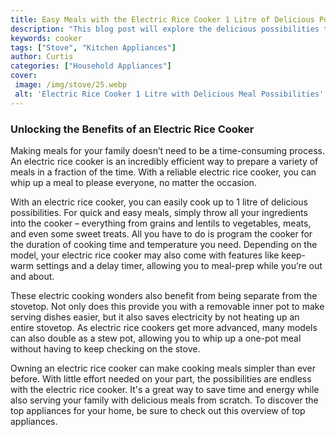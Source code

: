 ```yaml
---
title: Easy Meals with the Electric Rice Cooker 1 Litre of Delicious Possibilities
description: "This blog post will explore the delicious possibilities that can be created with the electric rice cooker- from simple meals to elaborate dishes With only 1 litre of ingredients you can make a variety of delectable meals"
keywords: cooker
tags: ["Stove", "Kitchen Appliances"]
author: Curtis
categories: ["Household Appliances"]
cover: 
 image: /img/stove/25.webp
 alt: 'Electric Rice Cooker 1 Litre with Delicious Meal Possibilities'
---
```

### Unlocking the Benefits of an Electric Rice Cooker

Making meals for your family doesn’t need to be a time-consuming process. An electric rice cooker is an incredibly efficient way to prepare a variety of meals in a fraction of the time. With a reliable electric rice cooker, you can whip up a meal to please everyone, no matter the occasion.

With an electric rice cooker, you can easily cook up to 1 litre of delicious possibilities. For quick and easy meals, simply throw all your ingredients into the cooker – everything from grains and lentils to vegetables, meats, and even some sweet treats. All you have to do is program the cooker for the duration of cooking time and temperature you need. Depending on the model, your electric rice cooker may also come with features like keep-warm settings and a delay timer, allowing you to meal-prep while you’re out and about.

These electric cooking wonders also benefit from being separate from the stovetop. Not only does this provide you with a removable inner pot to make serving dishes easier, but it also saves electricity by not heating up an entire stovetop. As electric rice cookers get more advanced, many models can also double as a stew pot, allowing you to whip up a one-pot meal without having to keep checking on the stove.

Owning an electric rice cooker can make cooking meals simpler than ever before. With little effort needed on your part, the possibilities are endless with the electric rice cooker. It's a great way to save time and energy while also serving your family with delicious meals from scratch. To discover the top appliances for your home, be sure to check out this overview of top appliances.

